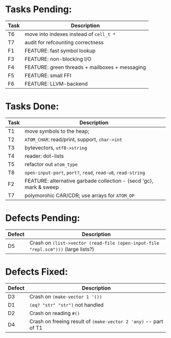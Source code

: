 Tasks Pending:
=============
| Task  | Description        
|-------|------------------------------------------------
| T6    | move into indexes instead of `cell_t *` 
| T7    | audit for refcounting correctness
| F1    | FEATURE: fast symbol lookup
| F3    | FEATURE: non-blocking I/O
| F4    | FEATURE: green threads + mailboxes + messaging
| F5    | FEATURE: small FFI
| F6    | FEATURE: LLVM-backend

Tasks Done:
===========
| Task  | Description        
|-------|--------------------
| T1    | move symbols to the heap; 
| T2    | `ATOM_CHAR`: read/print, support, `char->int`
| T3    | bytevectors, `utf8->string`
| T4    | reader: dot-lists
| T5    | refactor out `atom_type`
| T8    | `open-input-port`, `port?`, `read`, `read-u8`, `read-string`
| F2    | FEATURE: alternative garbade collection - (secd 'gc), mark & sweep
| T7    | polymorohic CAR/CDR; use arrays for `ATOM_OP`

Defects Pending:
===============
| Defect| Description
|-------|--------------------
| D5    | Crash on `(list->vector (read-file (open-input-file "repl.scm")))` (large lists?)

Defects Fixed:
=============
| Defect| Description
|-------|--------------------
| D3    | Crash on `(make-vector 1 '())`
|  D1   |  `(eq? "str" "str")` not handled
| D2    | Crash on reading `#()`
| D4    | Crash on freeing result of `(make-vector 2 'any)` -- part of T1
